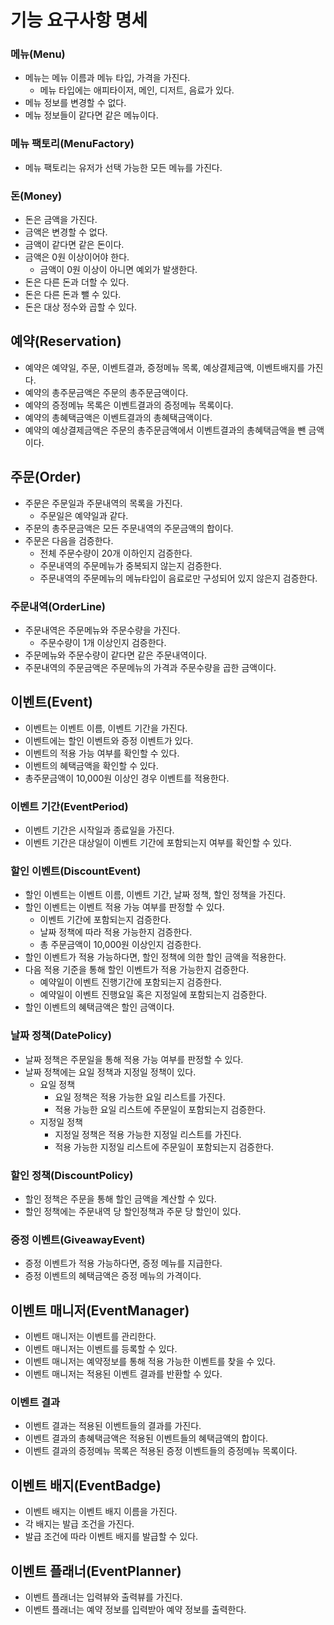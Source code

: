 # 기능 요구사항 명세

### 메뉴(Menu)

- 메뉴는 메뉴 이름과 메뉴 타입, 가격을 가진다.
    - 메뉴 타입에는 애피타이저, 메인, 디저트, 음료가 있다.
- 메뉴 정보를 변경할 수 없다.
- 메뉴 정보들이 같다면 같은 메뉴이다.

### 메뉴 팩토리(MenuFactory)

- 메뉴 팩토리는 유저가 선택 가능한 모든 메뉴를 가진다.

### 돈(Money)

- 돈은 금액을 가진다.
- 금액은 변경할 수 없다.
- 금액이 같다면 같은 돈이다.
- 금액은 0원 이상이어야 한다.
    - 금액이 0원 이상이 아니면 예외가 발생한다.
- 돈은 다른 돈과 더할 수 있다.
- 돈은 다른 돈과 뺄 수 있다.
- 돈은 대상 정수와 곱할 수 있다.

## 예약(Reservation)

- 예약은 예약일, 주문, 이벤트결과, 증정메뉴 목록, 예상결제금액, 이벤트배지를 가진다.
- 예약의 총주문금액은 주문의 총주문금액이다.
- 예약의 증정메뉴 목록은 이벤트결과의 증정메뉴 목록이다.
- 예약의 총혜택금액은 이벤트결과의 총혜택금액이다.
- 예약의 예상결제금액은 주문의 총주문금액에서 이벤트결과의 총혜택금액을 뺀 금액이다.

## 주문(Order)

- 주문은 주문일과 주문내역의 목록을 가진다.
    - 주문일은 예약일과 같다.
- 주문의 총주문금액은 모든 주문내역의 주문금액의 합이다.
- 주문은 다음을 검증한다.
    - 전체 주문수량이 20개 이하인지 검증한다.
    - 주문내역의 주문메뉴가 중복되지 않는지 검증한다.
    - 주문내역의 주문메뉴의 메뉴타입이 음료로만 구성되어 있지 않은지 검증한다.

### 주문내역(OrderLine)

- 주문내역은 주문메뉴와 주문수량을 가진다.
    - 주문수량이 1개 이상인지 검증한다.
- 주문메뉴와 주문수량이 같다면 같은 주문내역이다.
- 주문내역의 주문금액은 주문메뉴의 가격과 주문수량을 곱한 금액이다.

## 이벤트(Event)

- 이벤트는 이벤트 이름, 이벤트 기간을 가진다.
- 이벤트에는 할인 이벤트와 증정 이벤트가 있다.
- 이벤트의 적용 가능 여부를 확인할 수 있다.
- 이벤트의 혜택금액을 확인할 수 있다.
- 총주문금액이 10,000원 이상인 경우 이벤트를 적용한다.

### 이벤트 기간(EventPeriod)

- 이벤트 기간은 시작일과 종료일을 가진다.
- 이벤트 기간은 대상일이 이벤트 기간에 포함되는지 여부를 확인할 수 있다.

### 할인 이벤트(DiscountEvent)

- 할인 이벤트는 이벤트 이름, 이벤트 기간, 날짜 정책, 할인 정책을 가진다.
- 할인 이벤트는 이벤트 적용 가능 여부를 판정할 수 있다.
    - 이벤트 기간에 포함되는지 검증한다.
    - 날짜 정책에 따라 적용 가능한지 검증한다.
    - 총 주문금액이 10,000원 이상인지 검증한다.
- 할인 이벤트가 적용 가능하다면, 할인 정책에 의한 할인 금액을 적용한다.
- 다음 적용 기준을 통해 할인 이벤트가 적용 가능한지 검증한다.
    - 예약일이 이벤트 진행기간에 포함되는지 검증한다.
    - 예약일이 이벤트 진행요일 혹은 지정일에 포함되는지 검증한다.
- 할인 이벤트의 혜택금액은 할인 금액이다.

### 날짜 정책(DatePolicy)

- 날짜 정책은 주문일을 통해 적용 가능 여부를 판정할 수 있다.
- 날짜 정책에는 요일 정책과 지정일 정책이 있다.
    - 요일 정책
        - 요일 정책은 적용 가능한 요일 리스트를 가진다.
        - 적용 가능한 요일 리스트에 주문일이 포함되는지 검증한다.
    - 지정일 정책
        - 지정일 정책은 적용 가능한 지정일 리스트를 가진다.
        - 적용 가능한 지정일 리스트에 주문일이 포함되는지 검증한다.

### 할인 정책(DiscountPolicy)

- 할인 정책은 주문을 통해 할인 금액을 계산할 수 있다.
- 할인 정책에는 주문내역 당 할인정책과 주문 당 할인이 있다.

### 증정 이벤트(GiveawayEvent)

- 증정 이벤트가 적용 가능하다면, 증정 메뉴를 지급한다.
- 증정 이벤트의 혜택금액은 증정 메뉴의 가격이다.

## 이벤트 매니저(EventManager)

- 이벤트 매니저는 이벤트를 관리한다.
- 이벤트 매니저는 이벤트를 등록할 수 있다.
- 이벤트 매니저는 예약정보를 통해 적용 가능한 이벤트를 찾을 수 있다.
- 이벤트 매니저는 적용된 이벤트 결과를 반환할 수 있다.

### 이벤트 결과

- 이벤트 결과는 적용된 이벤트들의 결과를 가진다.
- 이벤트 결과의 총혜택금액은 적용된 이벤트들의 혜택금액의 합이다.
- 이벤트 결과의 증정메뉴 목록은 적용된 증정 이벤트들의 증정메뉴 목록이다.

## 이벤트 배지(EventBadge)

- 이벤트 배지는 이벤트 배지 이름을 가진다.
- 각 배지는 발급 조건을 가진다.
- 발급 조건에 따라 이벤트 배지를 발급할 수 있다.

## 이벤트 플래너(EventPlanner)

- 이벤트 플래너는 입력뷰와 출력뷰를 가진다.
- 이벤트 플래너는 예약 정보를 입력받아 예약 정보를 출력한다.
